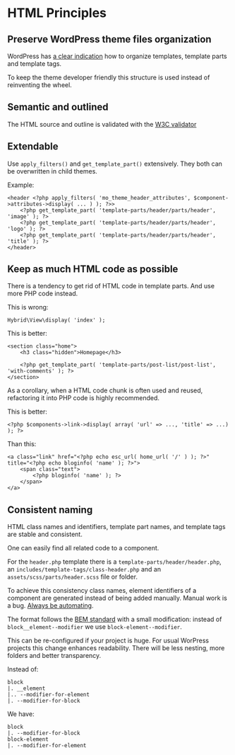 # HTML Principles

## Preserve WordPress theme files organization

WordPress has [a clear indication](https://developer.wordpress.org/themes/basics/organizing-theme-files/) how to organize templates, template parts and template tags.

To keep the theme developer friendly this structure is used instead of reinventing the wheel.

## Semantic and outlined

The HTML source and outline is validated with the [W3C validator](https://validator.w3.org/nu/)


## Extendable

Use `apply_filters()` and `get_template_part()` extensively. They both can be overwritten in child themes.

Example:
```
<header <?php apply_filters( 'mo_theme_header_attributes', $component->attributes->display( ... ) ); ?>>
	<?php get_template_part( 'template-parts/header/parts/header', 'image' ); ?>
	<?php get_template_part( 'template-parts/header/parts/header', 'logo' ); ?>
	<?php get_template_part( 'template-parts/header/parts/header', 'title' ); ?>
</header>
```

## Keep as much HTML code as possible

There is a tendency to get rid of HTML code in template parts. And use more PHP code instead.

This is wrong:
```
Hybrid\View\display( 'index' );
```

This is better:
```
<section class="home">
	<h3 class="hidden">Homepage</h3>

	<?php get_template_part( 'template-parts/post-list/post-list', 'with-comments' ); ?>
</section>
```

As a corollary, when a HTML code chunk is often used and reused, refactoring it into PHP code is highly recommended.

This is better:
```
<?php $components->link->display( array( 'url' => ..., 'title' => ...) ); ?>
```

Than this:
```
<a class="link" href="<?php echo esc_url( home_url( '/' ) ); ?>" title="<?php echo bloginfo( 'name' ); ?>">
	<span class="text">
		<?php bloginfo( 'name' ); ?>
	</span>
</a>
```

## Consistent naming

HTML class names and identifiers, template part names, and template tags are stable and consistent. 

One can easily find all related code to a component.

For the `header.php` template there is a `template-parts/header/header.php`, an `includes/template-tags/class-header.php` and an `assets/scss/parts/header.scss` file or folder.

To achieve this consistency class names, element identifiers of a component are generated instead of being added manually. Manual work is a bug. [Always be automating](https://morethemes.baby/2018/04/05/manual-work-is-a-bug-always-be-automating-a-b-a/).

The format follows the [BEM standard](http://getbem.com/introduction/) with a small modification: instead of `block__element--modifier` we use `block-element--modifier`.

This can be re-configured if your project is huge. For usual WorPress projects this change enhances readability. There will be less nesting, more folders and better transparency.

Instead of:
```
block
|. __element
|.. --modifier-for-element
|. --modifier-for-block
```

We have:
```
block
|. --modifier-for-block
block-element
|. --modifier-for-element
```